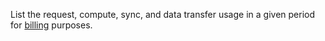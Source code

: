 List the request, compute, sync, and data transfer usage in a given
period for [billing](https://docs.mongodb.com/realm/billing) purposes.
